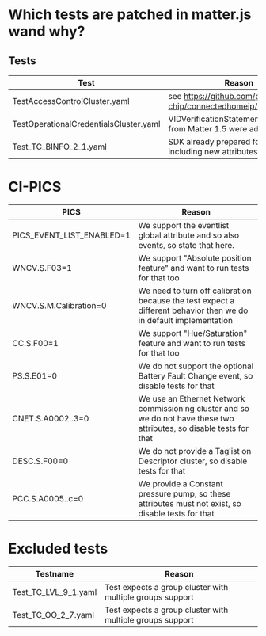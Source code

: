# Which tests are patched in matter.js wand why?

## Tests

| Test                                   | Reason                                                                                        |
|----------------------------------------|-----------------------------------------------------------------------------------------------|
| TestAccessControlCluster.yaml          | see https://github.com/project-chip/connectedhomeip/issues/33578                              |
| TestOperationalCredentialsCluster.yaml | VIDVerificationStatement checks from Matter 1.5 were added                                    | 
| Test_TC_BINFO_2_1.yaml                 | SDK already prepared for Matter 1.5 including new attributes                                  |

# CI-PICS

| PICS                      | Reason                                                                                                                 |
|---------------------------|------------------------------------------------------------------------------------------------------------------------|
| PICS_EVENT_LIST_ENABLED=1 | We support the eventlist global attribute and so also events, so state that here.                                      |
| WNCV.S.F03=1              | We support "Absolute position feature" and want to run tests for that too                                              |
| WNCV.S.M.Calibration=0    | We need to turn off calibration because the test expect a different behavior then we do in default implementation      |
| CC.S.F00=1                | We support "Hue/Saturation" feature and want to run tests for that too                                                 |
| PS.S.E01=0                | We do not support the optional Battery Fault Change event, so disable tests for that                                   |
| CNET.S.A0002..3=0         | We use an Ethernet Network commissioning cluster and so we do not have these two attributes, so disable tests for that |
| DESC.S.F00=0              | We do not provide a Taglist on Descriptor cluster, so disable tests for that                                           |
| PCC.S.A0005..c=0          | We provide a Constant pressure pump, so these attributes must not exist, so disable tests for that                     |

# Excluded tests
| Testname             | Reason                                                                    |
|----------------------|---------------------------------------------------------------------------|
| Test_TC_LVL_9_1.yaml | Test expects a group cluster with multiple groups support                 |
| Test_TC_OO_2_7.yaml  | Test expects a group cluster with multiple groups support                 |
